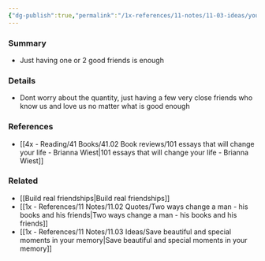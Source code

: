 ```yaml
---
{"dg-publish":true,"permalink":"/1x-references/11-notes/11-03-ideas/you-dont-need-many-close-friends/","title":"You dont need many close friends","created":"2022-11-14T21:33:31.000+03:00","updated":"2024-02-14T20:18:19.741+03:00"}
---
```



### Summary
- Just having one or 2 good friends is enough

### Details
- Dont worry about the quantity, just having a few very close friends who know us and love us no matter what is good enough

### References
- [[4x - Reading/41 Books/41.02 Book reviews/101 essays that will change your life - Brianna Wiest\|101 essays that will change your life - Brianna Wiest]]

### Related
- [[Build real friendships\|Build real friendships]]
- [[1x - References/11 Notes/11.02 Quotes/Two ways change a man - his books and his friends\|Two ways change a man - his books and his friends]]
- [[1x - References/11 Notes/11.03 Ideas/Save beautiful and special moments in your memory\|Save beautiful and special moments in your memory]]